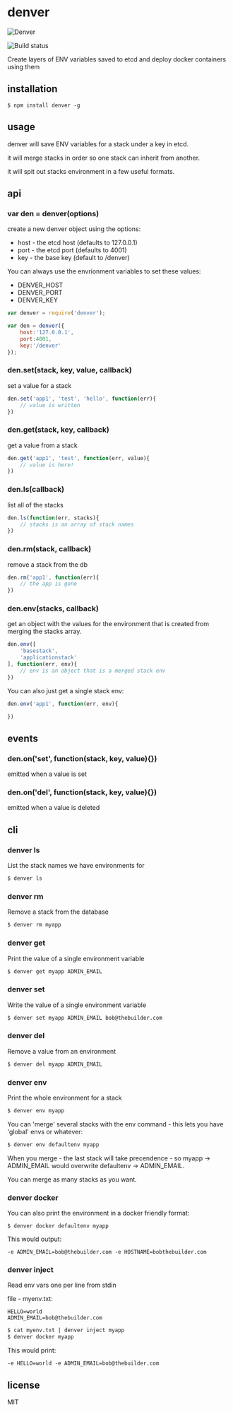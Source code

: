 denver
======

![Denver](https://github.com/binocarlos/denver/raw/master/denver.jpg)

![Build status](https://api.travis-ci.org/binocarlos/denver.svg)

Create layers of ENV variables saved to etcd and deploy docker containers using them

## installation

```
$ npm install denver -g
```

## usage

denver will save ENV variables for a stack under a key in etcd.

it will merge stacks in order so one stack can inherit from another.

it will spit out stacks environment in a few useful formats.

## api

### var den = denver(options)

create a new denver object using the options:

 * host - the etcd host (defaults to 127.0.0.1)
 * port - the etcd port (defaults to 4001)
 * key - the base key (default to /denver)

You can always use the envrionment variables to set these values:

 * DENVER_HOST
 * DENVER_PORT
 * DENVER_KEY

```js
var denver = require('denver');

var den = denver({
	host:'127.0.0.1',
	port:4001,
	key:'/denver'
});
```

### den.set(stack, key, value, callback)

set a value for a stack

```js
den.set('app1', 'test', 'hello', function(err){
	// value is written
})
```

### den.get(stack, key, callback)

get a value from a stack

```js
den.get('app1', 'test', function(err, value){
	// value is here!
})
```

### den.ls(callback)

list all of the stacks

```js
den.ls(function(err, stacks){
	// stacks is an array of stack names
})
```

### den.rm(stack, callback)

remove a stack from the db

```js
den.rm('app1', function(err){
	// the app is gone
})
```

### den.env(stacks, callback)

get an object with the values for the environment that is created from merging the stacks array.

```js
den.env([
	'basestack',
	'applicationstack'
], function(err, env){
	// env is an object that is a merged stack env
})
```

You can also just get a single stack env:


```js
den.env('app1', function(err, env){

})
```

## events

### den.on('set', function(stack, key, value){})

emitted when a value is set

### den.on('del', function(stack, key, value){})

emitted when a value is deleted

## cli

### denver ls

List the stack names we have environments for

```bash
$ denver ls
```

### denver rm

Remove a stack from the database

```bash
$ denver rm myapp
```

### denver get <stack> <var>

Print the value of a single environment variable

```bash
$ denver get myapp ADMIN_EMAIL
```

### denver set <stack> <var> <value>

Write the value of a single environment variable

```bash
$ denver set myapp ADMIN_EMAIL bob@thebuilder.com
```

### denver del <stack> <var>

Remove a value from an environment

```bash
$ denver del myapp ADMIN_EMAIL
```

### denver env <stack> <stack>

Print the whole environment for a stack

```bash
$ denver env myapp
```

You can 'merge' several stacks with the env command - this lets you have 'global' envs or whatever:

```bash
$ denver env defaultenv myapp
```

When you merge - the last stack will take precendence - so myapp -> ADMIN_EMAIL would overwrite defaultenv -> ADMIN_EMAIL.

You can merge as many stacks as you want.

### denver docker <stack> <stack>

You can also print the environment in a docker friendly format:

```
$ denver docker defaultenv myapp
```

This would output:

```
-e ADMIN_EMAIL=bob@thebuilder.com -e HOSTNAME=bobthebuilder.com
```

### denver inject <stack>

Read env vars one per line from stdin

file - myenv.txt:

```
HELLO=world
ADMIN_EMAIL=bob@thebuilder.com
```

``` bash
$ cat myenv.txt | denver inject myapp
$ denver docker myapp
```

This would print:

```
-e HELLO=world -e ADMIN_EMAIL=bob@thebuilder.com
```

## license

MIT